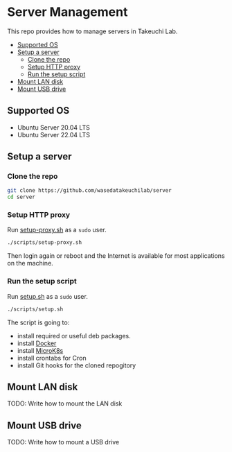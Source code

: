 # Server Management <!-- omit in toc -->

This repo provides how to manage servers in Takeuchi Lab.

- [Supported OS](#supported-os)
- [Setup a server](#setup-a-server)
  - [Clone the repo](#clone-the-repo)
  - [Setup HTTP proxy](#setup-http-proxy)
  - [Run the setup script](#run-the-setup-script)
- [Mount LAN disk](#mount-lan-disk)
- [Mount USB drive](#mount-usb-drive)

## Supported OS

- Ubuntu Server 20.04 LTS
- Ubuntu Server 22.04 LTS

## Setup a server

### Clone the repo

```sh
git clone https://github.com/wasedatakeuchilab/server
cd server
```

### Setup HTTP proxy

Run [setup-proxy.sh](./scripts/setup-proxy.sh) as a `sudo` user.

```sh
./scripts/setup-proxy.sh
```

Then login again or reboot and the Internet is available for most applications on the machine.

### Run the setup script

Run [setup.sh](./scripts/setup.sh) as a `sudo` user.

```sh
./scripts/setup.sh
```

The script is going to:

- install required or useful deb packages.
- install [Docker]
- install [MicroK8s]
- install crontabs for Cron
- install Git hooks for the cloned repogitory

## Mount LAN disk

TODO: Write how to mount the LAN disk

## Mount USB drive

TODO: Write how to mount a USB drive

[docker]: https://www.docker.com/
[microk8s]: https://microk8s.io/
